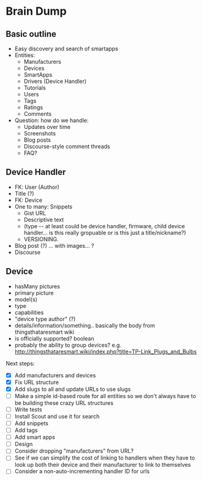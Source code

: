# Brain Dump

## Basic outline

- Easy discovery and search of smartapps
- Entities:
    + Manufacturers
    + Devices
    + SmartApps
    + Drivers (Device Handler)
    + Tutorials
    + Users
    + Tags
    + Ratings
    + Comments
- Question: how do we handle:
    + Updates over time
    + Screenshots
    + Blog posts
    + Discourse-style comment threads
    + FAQ?


## Device Handler

- FK: User (Author)
- Title (?)
- FK: Device
- One to many: Snippets
    + Gist URL
    + Descriptive text
    + (type -- at least could be device handler, firmware, child device handler... is this really gropuable or is this just a title/nickname?)
    + VERSIONING. 
- Blog post (?) ... with images... ?
- Discourse

## Device
- hasMany pictures
- primary picture
- model(s)
- type
- capabilities
- "device type author" (?)
- details/information/something.. basically the body from thingsthataresmart wiki
- is officially supported? boolean
- probably the ability to group devices? e.g. http://thingsthataresmart.wiki/index.php?title=TP-Link_Plugs_and_Bulbs

Next steps:
- [x] Add manufacturers and devices
- [x] Fix URL structure
- [x] Add slugs to all and update URLs to use slugs
- [ ] Make a simple id-based route for all entities so we don't always have to be building these crazy URL structures
- [ ] Write tests
- [ ] Install Scout and use it for search
- [ ] Add snippets
- [ ] Add tags
- [ ] Add smart apps
- [ ] Design
- [ ] Consider dropping "manufacturers" from URL?
- [ ] See if we can simplify the cost of linking to handlers when they have to look up both their device and their manufacturer to link to themselves
- [ ] Consider a non-auto-incrementing handler ID for urls
